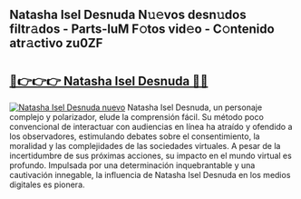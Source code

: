 ## Natasha Isel Desnuda N𝚞𝚎vos desn𝚞dos filtr𝚊dos - Parts-luM F𝚘tos vid𝚎o - C𝚘ntenido atr𝚊ctivo zu0ZF

# <h2><a href="http://mb8ni9m.tromn.icu/?c=Natasha+Isel+Desnuda">🔗👉👉👉 Natasha Isel Desnuda 🔗🔗</a></h2>

[![Natasha Isel Desnuda nuevo](https://i.imgur.com/pEAQMta.gif)](http://mb8ni9m.tromn.icu/?c=Natasha+Isel+Desnuda)
Natasha Isel Desnuda, un personaje complejo y polarizador, elude la comprensión fácil. Su método poco convencional de interactuar con audiencias en línea ha atraído y ofendido a los observadores, estimulando debates sobre el consentimiento, la moralidad y las complejidades de las sociedades virtuales. A pesar de la incertidumbre de sus próximas acciones, su impacto en el mundo virtual es profundo. Impulsada por una determinación inquebrantable y una cautivación innegable, la influencia de Natasha Isel Desnuda en los medios digitales es pionera.
